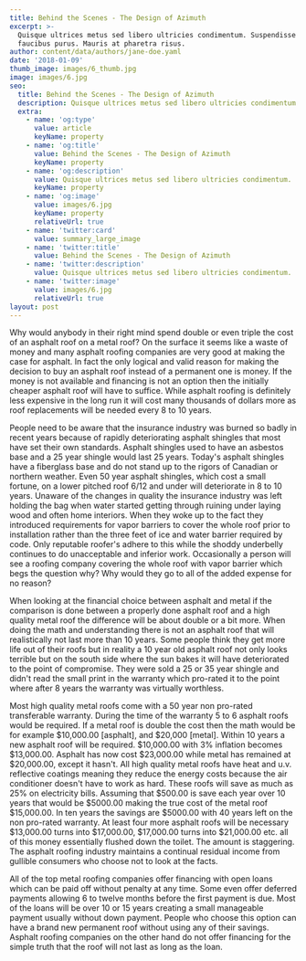 ```yaml
---
title: Behind the Scenes - The Design of Azimuth
excerpt: >-
  Quisque ultrices metus sed libero ultricies condimentum. Suspendisse ut
  faucibus purus. Mauris at pharetra risus.
author: content/data/authors/jane-doe.yaml
date: '2018-01-09'
thumb_image: images/6_thumb.jpg
image: images/6.jpg
seo:
  title: Behind the Scenes - The Design of Azimuth
  description: Quisque ultrices metus sed libero ultricies condimentum.
  extra:
    - name: 'og:type'
      value: article
      keyName: property
    - name: 'og:title'
      value: Behind the Scenes - The Design of Azimuth
      keyName: property
    - name: 'og:description'
      value: Quisque ultrices metus sed libero ultricies condimentum.
      keyName: property
    - name: 'og:image'
      value: images/6.jpg
      keyName: property
      relativeUrl: true
    - name: 'twitter:card'
      value: summary_large_image
    - name: 'twitter:title'
      value: Behind the Scenes - The Design of Azimuth
    - name: 'twitter:description'
      value: Quisque ultrices metus sed libero ultricies condimentum.
    - name: 'twitter:image'
      value: images/6.jpg
      relativeUrl: true
layout: post
---
```

Why would anybody in their right mind spend double or even triple the cost of an asphalt roof on a metal roof? On the surface it seems like a waste of money and many asphalt roofing companies are very good at making the case for asphalt. In fact the only logical and valid reason for making the decision to buy an asphalt roof instead of a permanent one is money. If the money is not available and financing is not an option then the initially cheaper asphalt roof will have to suffice. While asphalt roofing is definitely less expensive in the long run it will cost many thousands of dollars more as roof replacements will be needed every 8 to 10 years.

People need to be aware that the insurance industry was burned so badly in recent years because of rapidly deteriorating asphalt shingles that most have set their own standards. Asphalt shingles used to have an asbestos base and a 25 year shingle would last 25 years. Today's asphalt shingles have a fiberglass base and do not stand up to the rigors of Canadian or northern weather. Even 50 year asphalt shingles, which cost a small fortune, on a lower pitched roof 6/12 and under will deteriorate in 8 to 10 years. Unaware of the changes in quality the insurance industry was left holding the bag when water started getting through ruining under laying wood and often home interiors. When they woke up to the fact they introduced requirements for vapor barriers to cover the whole roof prior to installation rather than the three feet of ice and water barrier required by code. Only reputable roofer's adhere to this while the shoddy underbelly continues to do unacceptable and inferior work. Occasionally a person will see a roofing company covering the whole roof with vapor barrier which begs the question why? Why would they go to all of the added expense for no reason?

When looking at the financial choice between asphalt and metal if the comparison is done between a properly done asphalt roof and a high quality metal roof the difference will be about double or a bit more. When doing the math and understanding there is not an asphalt roof that will realistically not last more than 10 years. Some people think they get more life out of their roofs but in reality a 10 year old asphalt roof not only looks terrible but on the south side where the sun bakes it will have deteriorated to the point of compromise. They were sold a 25 or 35 year shingle and didn't read the small print in the warranty which pro-rated it to the point where after 8 years the warranty was virtually worthless.

Most high quality metal roofs come with a 50 year non pro-rated transferable warranty. During the time of the warranty 5 to 6 asphalt roofs would be required. If a metal roof is double the cost then the math would be for example $10,000.00 \[asphalt], and $20,000 \[metal]. Within 10 years a new asphalt roof will be required. $10,000.00 with 3% inflation becomes $13,000.00. Asphalt has now cost $23,000.00 while metal has remained at $20,000.00, except it hasn't. All high quality metal roofs have heat and u.v. reflective coatings meaning they reduce the energy costs because the air conditioner doesn't have to work as hard. These roofs will save as much as 25% on electricity bills. Assuming that $500.00 is save each year over 10 years that would be $5000.00 making the true cost of the metal roof $15,000.00. In ten years the savings are $5000.00 with 40 years left on the non pro-rated warranty. At least four more asphalt roofs will be necessary $13,000.00 turns into $17,000.00, $17,000.00 turns into $21,000.00 etc. all of this money essentially flushed down the toilet. The amount is staggering. The asphalt roofing industry maintains a continual residual income from gullible consumers who choose not to look at the facts.

All of the top metal roofing companies offer financing with open loans which can be paid off without penalty at any time. Some even offer deferred payments allowing 6 to twelve months before the first payment is due. Most of the loans will be over 10 or 15 years creating a small manageable payment usually without down payment. People who choose this option can have a brand new permanent roof without using any of their savings. Asphalt roofing companies on the other hand do not offer financing for the simple truth that the roof will not last as long as the loan.
